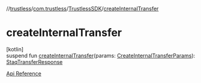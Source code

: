 //[trustless](../../../index.md)/[com.trustless](../index.md)/[TrustlessSDK](index.md)/[createInternalTransfer](create-internal-transfer.md)

# createInternalTransfer

[kotlin]\
suspend fun [createInternalTransfer](create-internal-transfer.md)(params: [CreateInternalTransferParams](../../com.trustless.requests.transfers/-create-internal-transfer-params/index.md)): [StaqTransferResponse](../../com.trustless.requests.transfers/-staq-transfer-response/index.md)

[Api Reference](https://developer.staq.io/docs/apis/transfers#/Transfers/Create%20an%20internal%20transfer)
